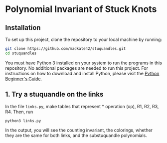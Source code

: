 # Polynomial Invariant of Stuck Knots

## Installation

To set up this project, clone the repository to your local machine by running:

```bash
git clone https://github.com/madkate42/stuquandles.git
cd stuquandles
```

You must have Python 3 installed on your system to run the programs in this repository. 
No additional packages are needed to run this project. For instructions on how to download and install Python, please visit the [Python Beginner's Guide](https://wiki.python.org/moin/BeginnersGuide/Download).

## 1. Try a stuquandle on the links

In the file `links.py`, make tables that represent * operation (op), R1, R2, R3, R4. Then, run
```bash
python3 links.py
```
In the output, you will see the counting invariant, the colorings, whether they are the same for both links, and the substuquandle polynomials.
